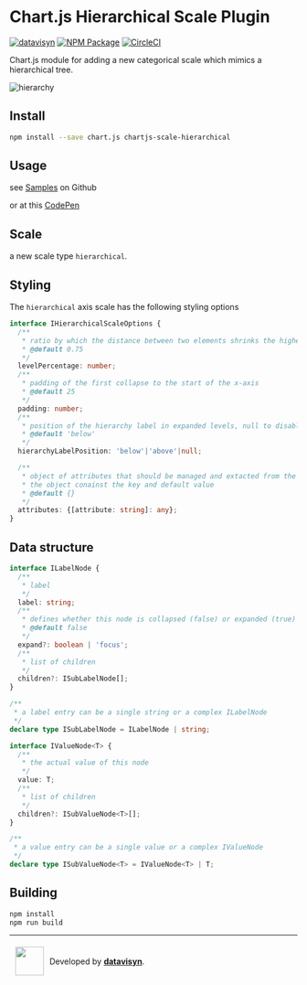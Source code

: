 # Chart.js Hierarchical Scale Plugin
[![datavisyn][datavisyn-image]][datavisyn-url] [![NPM Package][npm-image]][npm-url] [![CircleCI][circleci-image]][circleci-url]

Chart.js module for adding a new categorical scale which mimics a hierarchical tree.

![hierarchy](https://user-images.githubusercontent.com/4129778/41763778-6722e04a-75ff-11e8-84ad-1b417fd25c65.gif)

## Install
```bash
npm install --save chart.js chartjs-scale-hierarchical
```

## Usage
see [Samples](https://github.com/datavisyn/chartjs-scale-hierarchical/tree/master/samples) on Github

or at this [CodePen](https://codepen.io/sgratzl/pen/vrVXae)

## Scale

a new scale type `hierarchical`.

## Styling

The `hierarchical` axis scale has the following styling options

```typescript
interface IHierarchicalScaleOptions {
  /**
   * ratio by which the distance between two elements shrinks the higher the level of the tree is. i.e. two two level bars have a distance of 1. two nested one just 0.75
   * @default 0.75
   */
  levelPercentage: number;
  /**
   * padding of the first collapse to the start of the x-axis
   * @default 25
   */
  padding: number;
  /**
   * position of the hierarchy label in expanded levels, null to disable
   * @default 'below'
   */
  hierarchyLabelPosition: 'below'|'above'|null;

  /**
   * object of attributes that should be managed and extacted from the tree datastrutures such as `backgroundColor` for coloring individual bars
   * the object conainst the key and default value
   * @default {}
   */
  attributes: {[attribute: string]: any};
}
```

## Data structure


```typescript
interface ILabelNode {
  /**
   * label
   */
  label: string;
  /**
   * defines whether this node is collapsed (false) or expanded (true) or focussed ('focus')
   * @default false
   */
  expand?: boolean | 'focus';
  /**
   * list of children
   */
  children?: ISubLabelNode[];
}

/**
 * a label entry can be a single string or a complex ILabelNode
 */
declare type ISubLabelNode = ILabelNode | string;

interface IValueNode<T> {
  /**
   * the actual value of this node
   */
  value: T;
  /**
   * list of children
   */
  children?: ISubValueNode<T>[];
}

/**
 * a value entry can be a single value or a complex IValueNode
 */
declare type ISubValueNode<T> = IValueNode<T> | T;
```


## Building

```sh
npm install
npm run build
```


***

<div style="display:flex;align-items:center">
  <a href="http://datavisyn.io"><img src="https://user-images.githubusercontent.com/1711080/37700685-bcbb18c6-2cec-11e8-9b6f-f49c9ef6c167.png" align="left" width="50px" hspace="10" vspace="6"></a>
  Developed by&nbsp;<strong><a href="http://datavisyn.io">datavisyn</a></strong>.
</div>

[datavisyn-image]: https://img.shields.io/badge/datavisyn-io-black.svg
[datavisyn-url]: http://datavisyn.io
[npm-image]: https://badge.fury.io/js/chartjs-scale-hierarchical.svg
[npm-url]: https://npmjs.org/package/chartjs-scale-hierarchical
[circleci-image]: https://circleci.com/gh/datavisyn/chartjs-scale-hierarchical.svg?style=shield
[circleci-url]: https://circleci.com/gh/datavisyn/chartjs-scale-hierarchical

